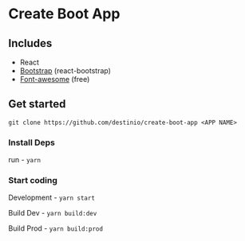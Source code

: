 # Create Boot App

## Includes

- React
- [Bootstrap](https://react-bootstrap.github.io/components/alerts) (react-bootstrap)
- [Font-awesome](https://fontawesome.com/icons?m=free) (free)

## Get started

`git clone https://github.com/destinio/create-boot-app <APP NAME>`

### Install Deps

run - `yarn`

### Start coding

Development - `yarn start`

Build Dev - `yarn build:dev`

Build Prod - `yarn build:prod`
